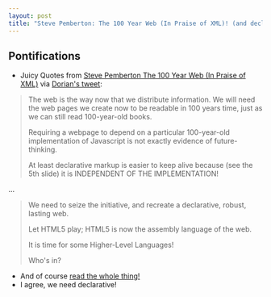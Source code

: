 ```yaml
---
layout: post
title: "Steve Pemberton: The 100 Year Web (In Praise of XML)! (and declarative versus procedural)"
---
```


## Pontifications

* Juicy Quotes from [Steve Pemberton The 100 Year Web (In Praise of XML)](https://homepages.cwi.nl/~steven/Talks/2018/07-31-balisage/#L757) via [Dorian's tweet](https://twitter.com/doriantaylor/status/1024491419027685377):

<blockquote>

The web is the way now that we distribute information. We will need the web pages we create now to be readable in 100 years time, just as we can still read 100-year-old books.

Requiring a webpage to depend on a particular 100-year-old implementation of Javascript is not exactly evidence of future-thinking.

At least declarative markup is easier to keep alive because (see the 5th slide) it is INDEPENDENT OF THE IMPLEMENTATION!

</blockquote>

...

<blockquote>

We need to seize the initiative, and recreate a declarative, robust, lasting web.

Let HTML5 play; HTML5 is now the assembly language of the web.

It is time for some Higher-Level Languages!

Who's in?

</blockquote>

* And of course [read the whole thing!](https://homepages.cwi.nl/~steven/Talks/2018/07-31-balisage/#L757)
* I agree, we need declarative!
